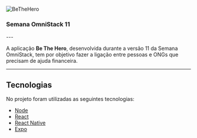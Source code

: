 ![BeTheHero](https://raw.githubusercontent.com/rocketseat-education/semana-omnistack-11/master/.github/bethehero.png)
<h3 text-align="justify">Semana OmniStack 11</h3>
---

A aplicação **Be The Hero**, desenvolvida durante a versão 11 da Semana OmniStack, tem por objetivo fazer a ligação entre pessoas e ONGs que precisam de ajuda financeira.

---
## Tecnologias

No projeto foram utilizadas as seguintes tecnologias:

 -   [Node](https://nodejs.org)
 -   [React](https://reactjs.org)
 -   [React Native](https://facebook.github.io/react-native)
 -   [Expo](https://expo.io)
